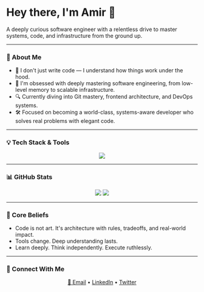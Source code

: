 <!--
**amir-rhm/amir-rhm** is a ✨ _special_ ✨ repository because its `README.md` (this file) appears on your GitHub profile.

Here are some ideas to get you started:

- 🔭 I’m currently working on ...
- 🌱 I’m currently learning ...
- 👯 I’m looking to collaborate on ...
- 🤔 I’m looking for help with ...
- 💬 Ask me about ...
- 📫 How to reach me: ...
- 😄 Pronouns: ...
- ⚡ Fun fact: ...
-->


<h1>Hey there, I'm Amir 👋</h1>

<p>
  A deeply curious software engineer with a relentless drive to master systems, code, and infrastructure from the ground up.
</p>

---

### 🚀 About Me

- 🎯 I don't just write code — I understand how things work under the hood.
- 🧠 I'm obsessed with deeply mastering software engineering, from low-level memory to scalable infrastructure.
- 🔍 Currently diving into Git mastery, frontend architecture, and DevOps systems.
- 🛠️ Focused on becoming a world-class, systems-aware developer who solves real problems with elegant code.

---

### 💡 Tech Stack & Tools

<!-- Icons from https://skillicons.dev -->
<p align="center">
  <img src="https://skillicons.dev/icons?i=linux,git,docker,kubernetes,bash,nginx,js,ts,react,nextjs,nodejs,nestjs,python,mysql,mongodb,vscode&perline=8" />
</p>

---

### 📊 GitHub Stats

<p align="center">
  <img src="https://github-readme-stats.vercel.app/api?username=amirusername&show_icons=true&theme=dark" />
  <img src="https://github-readme-stats.vercel.app/api/top-langs/?username=amirusername&layout=compact&theme=dark" />
</p>

---

### 🧠 Core Beliefs

- Code is not art. It's architecture with rules, tradeoffs, and real-world impact.
- Tools change. Deep understanding lasts.
- Learn deeply. Think independently. Execute ruthlessly.

---

### 🔗 Connect With Me

<p align="center">
  <a href="mailto:youremail@example.com">📧 Email</a> • 
  <a href="https://linkedin.com/in/yourlinkedin">LinkedIn</a> • 
  <a href="https://twitter.com/yourhandle">Twitter</a>
</p>
